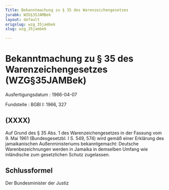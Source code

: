 ```yaml
---
Title: Bekanntmachung zu § 35 des Warenzeichengesetzes
jurabk: WZG§35JAMBek
layout: default
origslug: wzg_35jambek
slug: wzg_35jambek

---
```


# Bekanntmachung zu § 35 des Warenzeichengesetzes (WZG§35JAMBek)

Ausfertigungsdatum
:   1966-04-07

Fundstelle
:   BGBl I: 1966, 327



## (XXXX)

Auf Grund des § 35 Abs. 1 des Warenzeichengesetzes in der Fassung vom
9\. Mai 1961 (Bundesgesetzbl. I S. 549, 574) wird gemäß einer Erklärung
des jamaikanischen Außenministeriums bekanntgemacht:
Deutsche Warenbezeichnungen werden in Jamaika in demselben Umfang wie
inländische zum gesetzlichen Schutz zugelassen.


## Schlussformel

Der Bundesminister der Justiz

